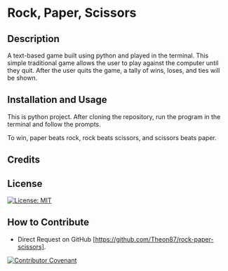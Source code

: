 # Rock, Paper, Scissors

## Description

A text-based game built using python and played in the terminal. This simple traditional game allows the user to play against the computer until they quit. After the user quits the game, a tally of wins, loses, and ties will be shown.

## Installation and Usage

This is python project. After cloning the repository, run the program in the terminal and follow the prompts.

To win, paper beats rock, rock beats scissors, and scissors beats paper.

## Credits

## License

[![License: MIT](https://img.shields.io/badge/License-MIT-yellow.svg)](https://opensource.org/licenses/MIT)

## How to Contribute

- Direct Request on GitHub [https://github.com/Theon87/rock-paper-scissors].

[![Contributor Covenant](https://img.shields.io/badge/Contributor%20Covenant-2.1-4baaaa.svg)](code_of_conduct.md)

